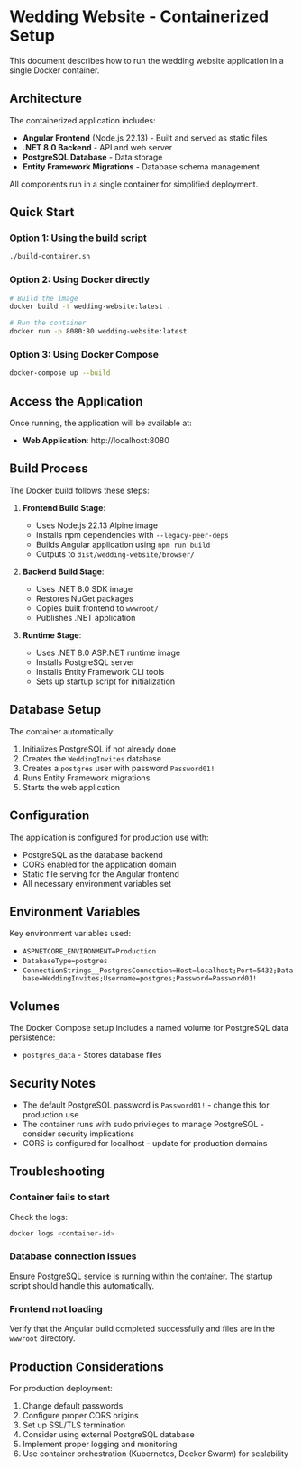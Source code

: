 # Wedding Website - Containerized Setup

This document describes how to run the wedding website application in a single Docker container.

## Architecture

The containerized application includes:
- **Angular Frontend** (Node.js 22.13) - Built and served as static files
- **.NET 8.0 Backend** - API and web server
- **PostgreSQL Database** - Data storage
- **Entity Framework Migrations** - Database schema management

All components run in a single container for simplified deployment.

## Quick Start

### Option 1: Using the build script
```bash
./build-container.sh
```

### Option 2: Using Docker directly
```bash
# Build the image
docker build -t wedding-website:latest .

# Run the container
docker run -p 8080:80 wedding-website:latest
```

### Option 3: Using Docker Compose
```bash
docker-compose up --build
```

## Access the Application

Once running, the application will be available at:
- **Web Application**: http://localhost:8080

## Build Process

The Docker build follows these steps:

1. **Frontend Build Stage**:
   - Uses Node.js 22.13 Alpine image
   - Installs npm dependencies with `--legacy-peer-deps`
   - Builds Angular application using `npm run build`
   - Outputs to `dist/wedding-website/browser/`

2. **Backend Build Stage**:
   - Uses .NET 8.0 SDK image
   - Restores NuGet packages
   - Copies built frontend to `wwwroot/`
   - Publishes .NET application

3. **Runtime Stage**:
   - Uses .NET 8.0 ASP.NET runtime image
   - Installs PostgreSQL server
   - Installs Entity Framework CLI tools
   - Sets up startup script for initialization

## Database Setup

The container automatically:
1. Initializes PostgreSQL if not already done
2. Creates the `WeddingInvites` database
3. Creates a `postgres` user with password `Password01!`
4. Runs Entity Framework migrations
5. Starts the web application

## Configuration

The application is configured for production use with:
- PostgreSQL as the database backend
- CORS enabled for the application domain
- Static file serving for the Angular frontend
- All necessary environment variables set

## Environment Variables

Key environment variables used:
- `ASPNETCORE_ENVIRONMENT=Production`
- `DatabaseType=postgres`
- `ConnectionStrings__PostgresConnection=Host=localhost;Port=5432;Database=WeddingInvites;Username=postgres;Password=Password01!`

## Volumes

The Docker Compose setup includes a named volume for PostgreSQL data persistence:
- `postgres_data` - Stores database files

## Security Notes

- The default PostgreSQL password is `Password01!` - change this for production use
- The container runs with sudo privileges to manage PostgreSQL - consider security implications
- CORS is configured for localhost - update for production domains

## Troubleshooting

### Container fails to start
Check the logs:
```bash
docker logs <container-id>
```

### Database connection issues
Ensure PostgreSQL service is running within the container. The startup script should handle this automatically.

### Frontend not loading
Verify that the Angular build completed successfully and files are in the `wwwroot` directory.

## Production Considerations

For production deployment:
1. Change default passwords
2. Configure proper CORS origins
3. Set up SSL/TLS termination
4. Consider using external PostgreSQL database
5. Implement proper logging and monitoring
6. Use container orchestration (Kubernetes, Docker Swarm) for scalability
